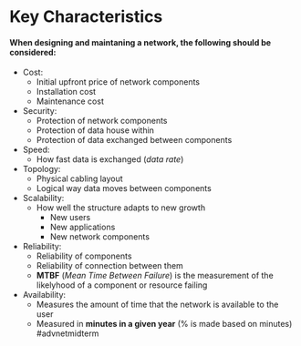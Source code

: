 # Key Characteristics

#### When designing and maintaning a network, the following should be considered:

- Cost:
	- Initial upfront price of network components
	- Installation cost
	- Maintenance cost
- Security:
	- Protection of network components
	- Protection of data house within 
	- Protection of data exchanged between components
- Speed:
	- How fast data is exchanged (*data rate*)
- Topology:
	- Physical cabling layout
	- Logical way data moves between components
- Scalability:
	- How well the structure adapts to new growth
		- New users
		- New applications
		- New network components
- Reliability:
	- Reliability of components
	- Reliability of connection between them
	- **MTBF** (*Mean Time Between Failure*) is the measurement of the likelyhood of a component or resource failing
- Availability:
	- Measures the amount of time that the network is available to the user
	- Measured in **minutes in a given year** (% is made based on minutes)
#advnetmidterm